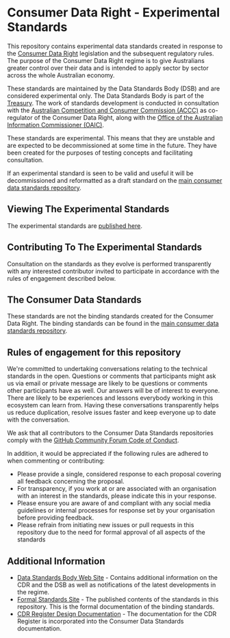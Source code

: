 # Consumer Data Right - Experimental Standards

This repository contains experimental data standards created in response to the [Consumer Data Right](https://treasury.gov.au/consumer-data-right "Treasury's Consumer Data Right webpage") legislation and the subsequent regulatory rules.  The purpose of the Consumer Data Right regime is to give Australians greater control over their data and is intended to apply sector by sector across the whole Australian economy.

These standards are maintained by the Data Standards Body (DSB) and are considered experimental only.  The Data Standards Body is part of the [Treasury](https://www.directory.gov.au/portfolios/treasury/data-standards-body "Data Standards Body"). The work of standards development is conducted in consultation with the [Australian Competition and Consumer Commission (ACCC)](https://www.accc.gov.au/focus-areas/consumer-data-right-cdr-0 "ACCC's CDR webpage") as co-regulator of the Consumer Data Right, along with the [Office of the Australian Information Commissioner (OAIC)](https://www.oaic.gov.au/consumer-data-right/about-the-consumer-data-right/ "OAIC CDR webpage").

These standards are experimental.  This means that they are unstable and are expected to be decommissioned at some time in the future.  They have been created for the purposes of testing concepts and facilitating consultation.

If an experimental standard is seen to be valid and useful it will be decommissioned and reformatted as a draft standard on the [main consumer data standards repository](https://github.com/ConsumerDataStandardsAustralia/standards/issues).

## Viewing The Experimental Standards

The experimental standards are [published here](https://consumerdatastandardsaustralia.github.io/standards-experimental/).

## Contributing To The Experimental Standards

Consultation on the standards as they evolve is performed transparently with any interested contributor invited to participate in accordance with the rules of engagement described below.

## The Consumer Data Standards

These standards are not the binding standards created for the Consumer Data Right.  The binding standards can be found in the [main consumer data standards repository](https://github.com/ConsumerDataStandardsAustralia/standards/issues).

## Rules of engagement for this repository

We're committed to undertaking conversations relating to the technical standards in the open. Questions or comments that participants might ask us via email or private message are likely to be questions or comments other participants have as well. Our answers will be of interest to everyone. There are likely to be experiences and lessons everybody working in this ecosystem can learn from. Having these conversations transparently helps us reduce duplication, resolve issues faster and keep everyone up to date with the conversation.

We ask that all contributors to the Consumer Data Standards repositories comply with the [GitHub Community Forum Code of Conduct](https://help.github.com/articles/github-community-forum-code-of-conduct/).

In addition, it would be appreciated if the following rules are adhered to when commenting or contributing:
* Please provide a single, considered response to each proposal covering all feedback concerning the proposal.
* For transparency, if you work at or are associated with an organisation with an interest in the standards, please indicate this in your response.
* Please ensure you are aware of and compliant with any social media guidelines or internal processes for response set by your organisation before providing feedback.
* Please refrain from initiating new issues or pull requests in this repository due to the need for formal approval of all aspects of the standards

## Additional Information

* [Data Standards Body Web Site](https://consumerdatastandards.gov.au/) - Contains additional information on the CDR and the DSB as well as notifications of the latest developments in the regime.
* [Formal Standards Site](https://consumerdatastandardsaustralia.github.io/standards/) - The published contents of the standards in this repository.  This is the formal documentation of the binding standards.
* [CDR Register Design Documentation](https://consumerdatastandardsaustralia.github.io/standards) - The documentation for the CDR Register is incorporated into the Consumer Data Standards documentation.
